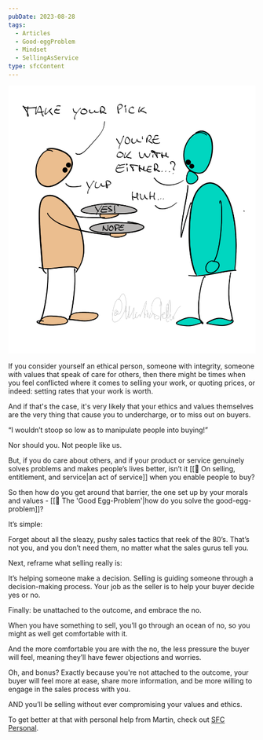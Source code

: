 ```yaml
---
pubDate: 2023-08-28
tags:
  - Articles
  - Good-eggProblem
  - Mindset
  - SellingAsService
type: sfcContent
---
```


![](Media/SalesFlowCoach.app_Selling-as-an-act-of-service_MartinStellar.png)

If you consider yourself an ethical person, someone with integrity, someone with values that speak of care for others, then there might be times when you feel conflicted where it comes to selling your work, or quoting prices, or indeed: setting rates that your work is worth.

And if that's the case, it's very likely that your ethics and values themselves are the very thing that cause you to undercharge, or to miss out on buyers.

“I wouldn’t stoop so low as to manipulate people into buying!”

Nor should you. Not people like us.

But, if you do care about others, and if your product or service genuinely solves problems and makes people’s lives better, isn’t it [[📄 On selling, entitlement, and service|an act of service]] when you enable people to buy?

So then how do you get around that barrier, the one set up by your morals and values - [[📄 The 'Good Egg-Problem'|how do you solve the good-egg-problem]]?

It’s simple:

Forget about all the sleazy, pushy sales tactics that reek of the 80’s. That’s not you, and you don’t need them, no matter what the sales gurus tell you.

Next, reframe what selling really is:

It’s helping someone make a decision. Selling is guiding someone through a decision-making process. Your job as the seller is to help your buyer decide yes or no.

Finally: be unattached to the outcome, and embrace the no.

When you have something to sell, you’ll go through an ocean of no, so you might as well get comfortable with it.

And the more comfortable you are with the no, the less pressure the buyer will feel, meaning they’ll have fewer objections and worries.

Oh, and bonus? Exactly because you're not attached to the outcome, your buyer will feel more at ease, share more information, and be more willing to engage in the sales process with you.

AND you’ll be selling without ever compromising your values and ethics.

To get better at that with personal help from Martin, check out [SFC Personal](https://personal.salesflowcoach.app/).
